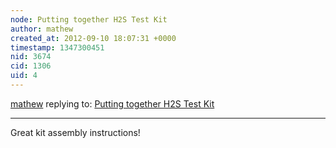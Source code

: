 ```yaml
---
node: Putting together H2S Test Kit
author: mathew
created_at: 2012-09-10 18:07:31 +0000
timestamp: 1347300451
nid: 3674
cid: 1306
uid: 4
---
```




[mathew](../profile/mathew) replying to: [Putting together H2S Test Kit](../notes/megan/9-6-2012/putting-together-h2s-test-kit)

----
Great kit assembly instructions! 